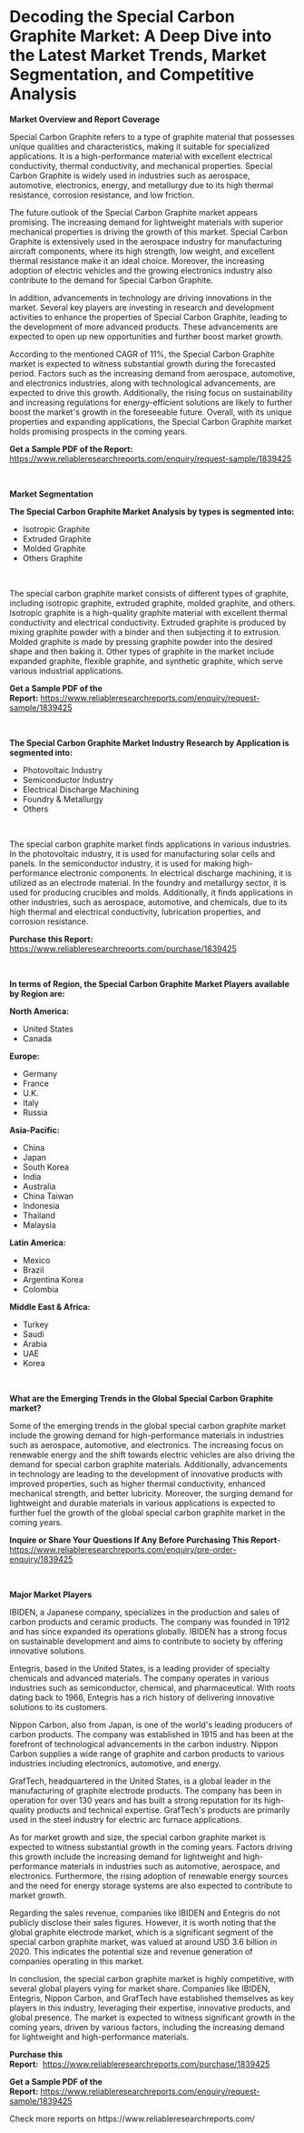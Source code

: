 <p><h1>Decoding the Special Carbon Graphite Market: A Deep Dive into the Latest Market Trends, Market Segmentation, and Competitive Analysis</h1></p><p><strong>Market Overview and Report Coverage</strong></p>
<p><p>Special Carbon Graphite refers to a type of graphite material that possesses unique qualities and characteristics, making it suitable for specialized applications. It is a high-performance material with excellent electrical conductivity, thermal conductivity, and mechanical properties. Special Carbon Graphite is widely used in industries such as aerospace, automotive, electronics, energy, and metallurgy due to its high thermal resistance, corrosion resistance, and low friction.</p><p>The future outlook of the Special Carbon Graphite market appears promising. The increasing demand for lightweight materials with superior mechanical properties is driving the growth of this market. Special Carbon Graphite is extensively used in the aerospace industry for manufacturing aircraft components, where its high strength, low weight, and excellent thermal resistance make it an ideal choice. Moreover, the increasing adoption of electric vehicles and the growing electronics industry also contribute to the demand for Special Carbon Graphite.</p><p>In addition, advancements in technology are driving innovations in the market. Several key players are investing in research and development activities to enhance the properties of Special Carbon Graphite, leading to the development of more advanced products. These advancements are expected to open up new opportunities and further boost market growth.</p><p>According to the mentioned CAGR of 11%, the Special Carbon Graphite market is expected to witness substantial growth during the forecasted period. Factors such as the increasing demand from aerospace, automotive, and electronics industries, along with technological advancements, are expected to drive this growth. Additionally, the rising focus on sustainability and increasing regulations for energy-efficient solutions are likely to further boost the market's growth in the foreseeable future. Overall, with its unique properties and expanding applications, the Special Carbon Graphite market holds promising prospects in the coming years.</p></p>
<p><strong>Get a Sample PDF of the Report:</strong> <a href="https://www.reliableresearchreports.com/enquiry/request-sample/1839425">https://www.reliableresearchreports.com/enquiry/request-sample/1839425</a></p>
<p>&nbsp;</p>
<p><strong>Market Segmentation</strong></p>
<p><strong>The Special Carbon Graphite Market Analysis by types is segmented into:</strong></p>
<p><ul><li>Isotropic Graphite</li><li>Extruded Graphite</li><li>Molded Graphite</li><li>Others Graphite</li></ul></p>
<p>&nbsp;</p>
<p><p>The special carbon graphite market consists of different types of graphite, including isotropic graphite, extruded graphite, molded graphite, and others. Isotropic graphite is a high-quality graphite material with excellent thermal conductivity and electrical conductivity. Extruded graphite is produced by mixing graphite powder with a binder and then subjecting it to extrusion. Molded graphite is made by pressing graphite powder into the desired shape and then baking it. Other types of graphite in the market include expanded graphite, flexible graphite, and synthetic graphite, which serve various industrial applications.</p></p>
<p><strong>Get a Sample PDF of the Report:</strong>&nbsp;<a href="https://www.reliableresearchreports.com/enquiry/request-sample/1839425">https://www.reliableresearchreports.com/enquiry/request-sample/1839425</a></p>
<p>&nbsp;</p>
<p><strong>The Special Carbon Graphite Market Industry Research by Application is segmented into:</strong></p>
<p><ul><li>Photovoltaic Industry</li><li>Semiconductor Industry</li><li>Electrical Discharge Machining</li><li>Foundry & Metallurgy</li><li>Others</li></ul></p>
<p>&nbsp;</p>
<p><p>The special carbon graphite market finds applications in various industries. In the photovoltaic industry, it is used for manufacturing solar cells and panels. In the semiconductor industry, it is used for making high-performance electronic components. In electrical discharge machining, it is utilized as an electrode material. In the foundry and metallurgy sector, it is used for producing crucibles and molds. Additionally, it finds applications in other industries, such as aerospace, automotive, and chemicals, due to its high thermal and electrical conductivity, lubrication properties, and corrosion resistance.</p></p>
<p><strong>Purchase this Report:</strong>&nbsp; <a href="https://www.reliableresearchreports.com/purchase/1839425">https://www.reliableresearchreports.com/purchase/1839425</a></p>
<p>&nbsp;</p>
<p><strong>In terms of Region, the Special Carbon Graphite Market Players available by Region are:</strong></p>
<p>
    <p> <strong> North America: </strong>
        <ul>
            <li>United States</li>
            <li>Canada</li>
        </ul>
        </p> 
    <p> <strong> Europe: </strong>
        <ul>
            <li>Germany</li>
            <li>France</li>
            <li>U.K.</li>
            <li>Italy</li>
            <li>Russia</li>
        </ul>
        </p> 
    <p> <strong> Asia-Pacific: </strong>
        <ul>
            <li>China</li>
            <li>Japan</li>
            <li>South Korea</li>
            <li>India</li>
            <li>Australia</li>
            <li>China Taiwan</li>
            <li>Indonesia</li>
            <li>Thailand</li>
            <li>Malaysia</li>
        </ul>
        </p> 
    <p> <strong> Latin America: </strong>
        <ul>
            <li>Mexico</li>
            <li>Brazil</li>
            <li>Argentina Korea</li>
            <li>Colombia</li>
        </ul>
        </p> 
    <p> <strong> Middle East & Africa: </strong>
        <ul>
            <li>Turkey</li>
            <li>Saudi</li>
            <li>Arabia</li>
            <li>UAE</li>
            <li>Korea</li>
        </ul>
    </p>
    </p>
<p>&nbsp;</p>
<p><strong>What are the Emerging Trends in the Global Special Carbon Graphite market?</strong></p>
<p><p>Some of the emerging trends in the global special carbon graphite market include the growing demand for high-performance materials in industries such as aerospace, automotive, and electronics. The increasing focus on renewable energy and the shift towards electric vehicles are also driving the demand for special carbon graphite materials. Additionally, advancements in technology are leading to the development of innovative products with improved properties, such as higher thermal conductivity, enhanced mechanical strength, and better lubricity. Moreover, the surging demand for lightweight and durable materials in various applications is expected to further fuel the growth of the global special carbon graphite market in the coming years.</p></p>
<p><strong>Inquire or Share Your Questions If Any Before Purchasing This Report</strong>- <a href="https://www.reliableresearchreports.com/enquiry/pre-order-enquiry/1839425">https://www.reliableresearchreports.com/enquiry/pre-order-enquiry/1839425</a></p>
<p>&nbsp;</p>
<p><strong>Major Market Players</strong></p>
<p><p>IBIDEN, a Japanese company, specializes in the production and sales of carbon products and ceramic products. The company was founded in 1912 and has since expanded its operations globally. IBIDEN has a strong focus on sustainable development and aims to contribute to society by offering innovative solutions.</p><p>Entegris, based in the United States, is a leading provider of specialty chemicals and advanced materials. The company operates in various industries such as semiconductor, chemical, and pharmaceutical. With roots dating back to 1966, Entegris has a rich history of delivering innovative solutions to its customers.</p><p>Nippon Carbon, also from Japan, is one of the world's leading producers of carbon products. The company was established in 1915 and has been at the forefront of technological advancements in the carbon industry. Nippon Carbon supplies a wide range of graphite and carbon products to various industries including electronics, automotive, and energy.</p><p>GrafTech, headquartered in the United States, is a global leader in the manufacturing of graphite electrode products. The company has been in operation for over 130 years and has built a strong reputation for its high-quality products and technical expertise. GrafTech's products are primarily used in the steel industry for electric arc furnace applications.</p><p>As for market growth and size, the special carbon graphite market is expected to witness substantial growth in the coming years. Factors driving this growth include the increasing demand for lightweight and high-performance materials in industries such as automotive, aerospace, and electronics. Furthermore, the rising adoption of renewable energy sources and the need for energy storage systems are also expected to contribute to market growth.</p><p>Regarding the sales revenue, companies like IBIDEN and Entegris do not publicly disclose their sales figures. However, it is worth noting that the global graphite electrode market, which is a significant segment of the special carbon graphite market, was valued at around USD 3.6 billion in 2020. This indicates the potential size and revenue generation of companies operating in this market.</p><p>In conclusion, the special carbon graphite market is highly competitive, with several global players vying for market share. Companies like IBIDEN, Entegris, Nippon Carbon, and GrafTech have established themselves as key players in this industry, leveraging their expertise, innovative products, and global presence. The market is expected to witness significant growth in the coming years, driven by various factors, including the increasing demand for lightweight and high-performance materials.</p></p>
<p><strong>Purchase this Report:</strong>&nbsp;&nbsp;<a href="https://www.reliableresearchreports.com/purchase/1839425">https://www.reliableresearchreports.com/purchase/1839425</a></p>
<p></p>
<p><strong>Get a Sample PDF of the Report:</strong>&nbsp;<a href="https://www.reliableresearchreports.com/enquiry/request-sample/1839425">https://www.reliableresearchreports.com/enquiry/request-sample/1839425</a></p>
<p>Check more reports on https://www.reliableresearchreports.com/</p>